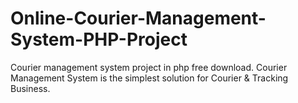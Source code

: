 # Online-Courier-Management-System-PHP-Project
Courier management system project in php free download. Courier Management System is the simplest solution for Courier &amp;  Tracking Business.
